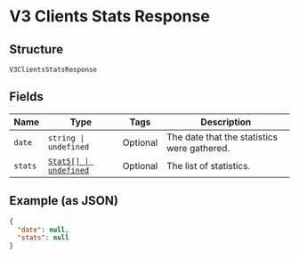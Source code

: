 
# V3 Clients Stats Response

## Structure

`V3ClientsStatsResponse`

## Fields

| Name | Type | Tags | Description |
|  --- | --- | --- | --- |
| `date` | `string \| undefined` | Optional | The date that the statistics were gathered. |
| `stats` | [`Stat5[] \| undefined`](../../doc/models/stat-5.md) | Optional | The list of statistics. |

## Example (as JSON)

```json
{
  "date": null,
  "stats": null
}
```


